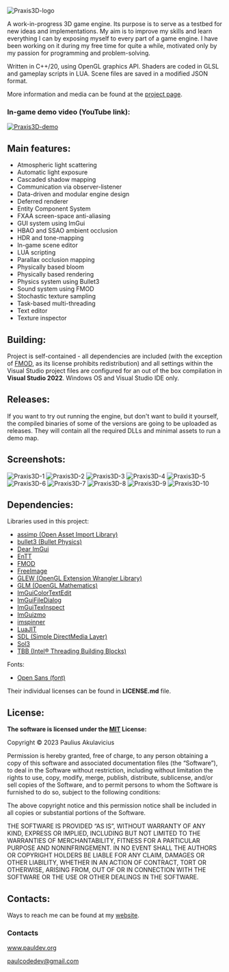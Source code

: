 ![Praxis3D-logo](https://i.imgur.com/5vsuh0X.png)

A work-in-progress 3D game engine. Its purpose is to serve as a testbed for new ideas and implementations. My aim is to improve my skills and learn everything I can by exposing myself to every part of a game engine. I have been working on it during my free time for quite a while, motivated only by my passion for programming and problem-solving.

Written in C++/20, using OpenGL graphics API.
Shaders are coded in GLSL and gameplay scripts in LUA.
Scene files are saved in a modified JSON format.

More information and media can be found at the [project page](http://pauldev.org/project-praxis3d.html).

### In-game demo video (YouTube link):
[![Praxis3D-demo](https://img.youtube.com/vi/VWo4p8f9otY/0.jpg)](https://www.youtube.com/watch?v=VWo4p8f9otY)


## Main features:
- Atmospheric light scattering
- Automatic light exposure
- Cascaded shadow mapping
- Communication via observer-listener
- Data-driven and modular engine design
- Deferred renderer
- Entity Component System
- FXAA screen-space anti-aliasing
- GUI system using ImGui
- HBAO and SSAO ambient occlusion
- HDR and tone-mapping
- In-game scene editor
- LUA scripting
- Parallax occlusion mapping
- Physically based bloom
- Physically based rendering
- Physics system using Bullet3
- Sound system using FMOD
- Stochastic texture sampling
- Task-based multi-threading
- Text editor
- Texture inspector


## Building:

Project is self-contained - all dependencies are included (with the exception of [FMOD](https://www.fmod.com/download), as its license prohibits redistribution) and all settings within the Visual Studio project files are configured for an out of the box compilation in **Visual Studio 2022**. Windows OS and Visual Studio IDE only.

## Releases:

If you want to try out running the engine, but don't want to build it yourself, the compiled binaries of some of the versions are going to be uploaded as releases.
They will contain all the required DLLs and minimal assets to run a demo map.

## Screenshots:

![Praxis3D-1](https://i.imgur.com/kexWaxK.jpg)
![Praxis3D-2](https://i.imgur.com/ALJ0bMm.jpg)
![Praxis3D-3](https://i.imgur.com/TsIDcI1.jpg)
![Praxis3D-4](https://i.imgur.com/1MMKrDY.jpg)
![Praxis3D-5](https://i.imgur.com/undefined.jpg)
![Praxis3D-6](https://i.imgur.com/whdZFYq.jpg)
![Praxis3D-7](https://i.imgur.com/ssr3XVr.jpg)
![Praxis3D-8](https://i.imgur.com/LChDbaX.jpg)
![Praxis3D-9](https://i.imgur.com/pZ9dHiE.jpg)
![Praxis3D-10](https://i.imgur.com/CMmvtuN.jpg)

## Dependencies:
Libraries used in this project:

- [assimp (Open Asset Import Library)](https://github.com/assimp/assimp)
- [bullet3 (Bullet Physics)](https://github.com/bulletphysics/bullet3)
- [Dear ImGui](https://github.com/ocornut/imgui)
- [EnTT](https://github.com/skypjack/entt)
- [FMOD](https://www.fmod.com/)
- [FreeImage](https://freeimage.sourceforge.io/)
- [GLEW (OpenGL Extension Wrangler Library)](https://github.com/nigels-com/glew)
- [GLM (OpenGL Mathematics)](https://github.com/g-truc/glm)
- [ImGuiColorTextEdit](https://github.com/santaclose/ImGuiColorTextEdit)
- [ImGuiFileDialog](https://github.com/aiekick/ImGuiFileDialog)
- [ImGuiTexInspect](https://github.com/andyborrell/imgui_tex_inspect)
- [ImGuizmo](https://github.com/CedricGuillemet/ImGuizmo)
- [imspinner](https://github.com/dalerank/imspinner)
- [LuaJIT](https://luajit.org/)
- [SDL (Simple DirectMedia Layer)](https://www.libsdl.org/)
- [Sol3](https://github.com/ThePhD/sol2)
- [TBB (Intel® Threading Building Blocks)](https://github.com/oneapi-src/oneTBB)

Fonts:
- [Open Sans (font)](https://github.com/googlefonts/opensans)
  
Their individual licenses can be found in **LICENSE.md** file.

## License:

**The software is licensed under the [MIT](https://choosealicense.com/licenses/mit/) License:**

Copyright © 2023 Paulius Akulavicius

Permission is hereby granted, free of charge, 
to any person obtaining a copy of this software 
and associated documentation files (the “Software”), 
to deal in the Software without restriction, 
including without limitation the rights to use, 
copy, modify, merge, publish, distribute, sublicense, 
and/or sell copies of the Software, and to permit 
persons to whom the Software is furnished to do so, 
subject to the following conditions:

The above copyright notice and this permission notice 
shall be included in all copies or substantial portions 
of the Software.

THE SOFTWARE IS PROVIDED “AS IS”, WITHOUT WARRANTY OF ANY KIND, 
EXPRESS OR IMPLIED, INCLUDING BUT NOT LIMITED TO THE WARRANTIES 
OF MERCHANTABILITY, FITNESS FOR A PARTICULAR PURPOSE AND 
NONINFRINGEMENT. IN NO EVENT SHALL THE AUTHORS OR COPYRIGHT 
HOLDERS BE LIABLE FOR ANY CLAIM, DAMAGES OR OTHER LIABILITY, 
WHETHER IN AN ACTION OF CONTRACT, TORT OR OTHERWISE, ARISING FROM, 
OUT OF OR IN CONNECTION WITH THE SOFTWARE OR THE USE OR OTHER 
DEALINGS IN THE SOFTWARE.

## Contacts:

Ways to reach me can be found at my [website](http://pauldev.org/contact.html).
### Contacts ###

www.pauldev.org

paulcodedev@gmail.com
